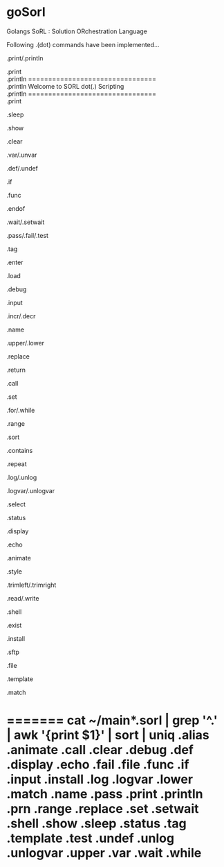 # goSorl
Golangs SoRL : Solution ORchestration Language 

Following .(dot) commands have been implemented...

.print/.println
<p>
  .print<br>
  .println ================================<br>
  .println Welcome to SORL dot(.) Scripting<br>
  .println ================================<br>
  .print<br>
</p>

.sleep

.show

.clear

.var/.unvar

.def/.undef

.if

.func

.endof

.wait/.setwait

.pass/.fail/.test

.tag

.enter

.load

.debug

.input

.incr/.decr

.name

.upper/.lower

.replace

.return

.call

.set

.for/.while

.range

.sort

.contains

.repeat

.log/.unlog

.logvar/.unlogvar

.select

.status

.display

.echo

.animate

.style

.trimleft/.trimright

.read/.write

.shell

.exist

.install

.sftp 

.file

.template

.match

=======
cat ~/main*.sorl | grep '^\.' | awk '{print $1}' | sort | uniq
.alias
.animate
.call
.clear
.debug
.def
.display
.echo
.fail
.file
.func
.if
.input
.install
.log
.logvar
.lower
.match
.name
.pass
.print
.println
.prn
.range
.replace
.set
.setwait
.shell
.show
.sleep
.status
.tag
.template
.test
.undef
.unlog
.unlogvar
.upper
.var
.wait
.while
======
